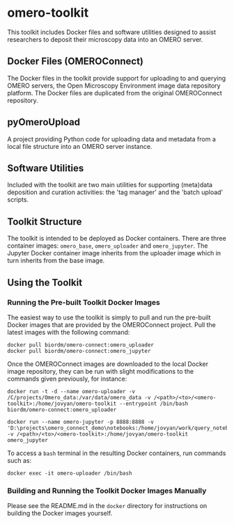 # omero-toolkit

This toolkit includes Docker files and software utilities designed to assist researchers to deposit their microscopy data into an OMERO server.

## Docker Files (OMEROConnect)

The Docker files in the toolkit provide support for uploading to and 
querying OMERO servers, the Open Microscopy Environment image data 
repository platform. The Docker files are duplicated from the original
OMEROConnect repository.

## pyOmeroUpload
A project providing Python code for uploading data and metadata from a local file structure into an OMERO server instance.

## Software Utilities

Included with the toolkit are two main utilities for supporting (meta)data deposition and curation activities: the 'tag manager' and the 'batch upload' scripts.

## Toolkit Structure
The toolkit is intended to be deployed as Docker containers. There are three container images: `omero_base`, `omero_uploader` and `omero_jupyter`. The Jupyter Docker container image inherits from the uploader image which in turn inherits from the base image.

## Using the Toolkit

### Running the Pre-built Toolkit Docker Images

The easiest way to use the toolkit is simply to pull and run the pre-built 
Docker images that are provided by the OMEROConnect project. Pull the latest
images with the following command:

```
docker pull biordm/omero-connect:omero_uploader
docker pull biordm/omero-connect:omero_jupyter
```

Once the OMEROConnect images are downloaded to the local Docker image repository, they can be run with slight modifications to the commands given previously, for instance:
```
docker run -t -d --name omero-uploader -v /C/projects/Omero_data:/var/data/omero_data -v /<path>/<to>/<omero-toolkit>:/home/jovyan/omero-toolkit --entrypoint /bin/bash biordm/omero-connect:omero_uploader
```
```
docker run --name omero-jupyter -p 8888:8888 -v 'D:\projects\omero_connect_demo\notebooks:/home/jovyan/work/query_notebooks:rw' -v /<path>/<to>/<omero-toolkit>:/home/jovyan/omero-toolkit omero_jupyter
```
To access a `bash` terminal in the resulting Docker containers, run commands such as:
```
docker exec -it omero-uploader /bin/bash
```

### Building and Running the Toolkit Docker Images Manually
Please see the README.md in the `docker` directory for instructions on building
the Docker images yourself.
